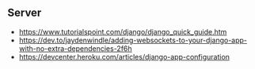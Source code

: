 ## Server

* https://www.tutorialspoint.com/django/django_quick_guide.htm
* https://dev.to/jaydenwindle/adding-websockets-to-your-django-app-with-no-extra-dependencies-2f6h
* https://devcenter.heroku.com/articles/django-app-configuration
